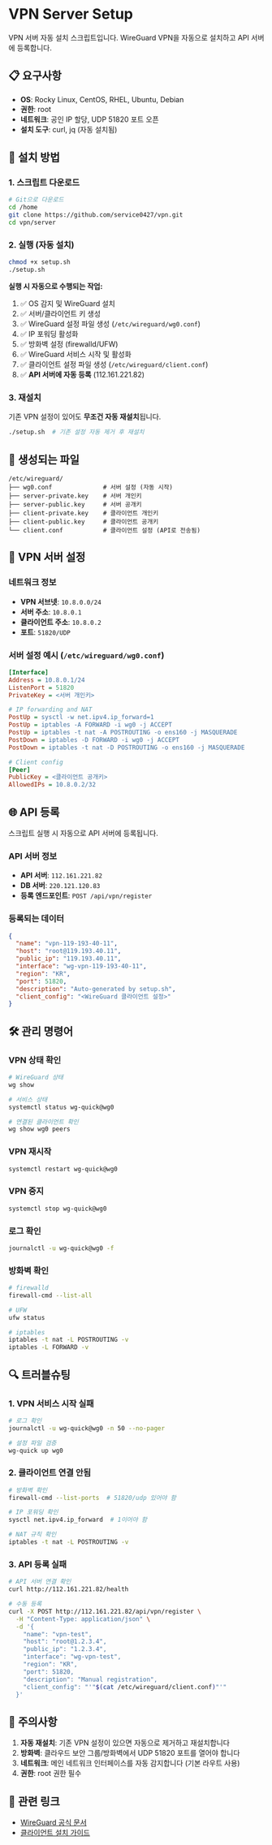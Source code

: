 # VPN Server Setup

VPN 서버 자동 설치 스크립트입니다. WireGuard VPN을 자동으로 설치하고 API 서버에 등록합니다.

## 📋 요구사항

- **OS**: Rocky Linux, CentOS, RHEL, Ubuntu, Debian
- **권한**: root
- **네트워크**: 공인 IP 할당, UDP 51820 포트 오픈
- **설치 도구**: curl, jq (자동 설치됨)

## 🚀 설치 방법

### 1. 스크립트 다운로드

```bash
# Git으로 다운로드
cd /home
git clone https://github.com/service0427/vpn.git
cd vpn/server
```

### 2. 실행 (자동 설치)

```bash
chmod +x setup.sh
./setup.sh
```

**실행 시 자동으로 수행되는 작업:**
1. ✅ OS 감지 및 WireGuard 설치
2. ✅ 서버/클라이언트 키 생성
3. ✅ WireGuard 설정 파일 생성 (`/etc/wireguard/wg0.conf`)
4. ✅ IP 포워딩 활성화
5. ✅ 방화벽 설정 (firewalld/UFW)
6. ✅ WireGuard 서비스 시작 및 활성화
7. ✅ 클라이언트 설정 파일 생성 (`/etc/wireguard/client.conf`)
8. ✅ **API 서버에 자동 등록** (112.161.221.82)

### 3. 재설치

기존 VPN 설정이 있어도 **무조건 자동 재설치**됩니다.

```bash
./setup.sh  # 기존 설정 자동 제거 후 재설치
```

## 📂 생성되는 파일

```
/etc/wireguard/
├── wg0.conf              # 서버 설정 (자동 시작)
├── server-private.key    # 서버 개인키
├── server-public.key     # 서버 공개키
├── client-private.key    # 클라이언트 개인키
├── client-public.key     # 클라이언트 공개키
└── client.conf           # 클라이언트 설정 (API로 전송됨)
```

## 🔧 VPN 서버 설정

### 네트워크 정보

- **VPN 서브넷**: `10.8.0.0/24`
- **서버 주소**: `10.8.0.1`
- **클라이언트 주소**: `10.8.0.2`
- **포트**: `51820/UDP`

### 서버 설정 예시 (`/etc/wireguard/wg0.conf`)

```ini
[Interface]
Address = 10.8.0.1/24
ListenPort = 51820
PrivateKey = <서버 개인키>

# IP forwarding and NAT
PostUp = sysctl -w net.ipv4.ip_forward=1
PostUp = iptables -A FORWARD -i wg0 -j ACCEPT
PostUp = iptables -t nat -A POSTROUTING -o ens160 -j MASQUERADE
PostDown = iptables -D FORWARD -i wg0 -j ACCEPT
PostDown = iptables -t nat -D POSTROUTING -o ens160 -j MASQUERADE

# Client config
[Peer]
PublicKey = <클라이언트 공개키>
AllowedIPs = 10.8.0.2/32
```

## 🌐 API 등록

스크립트 실행 시 자동으로 API 서버에 등록됩니다.

### API 서버 정보

- **API 서버**: `112.161.221.82`
- **DB 서버**: `220.121.120.83`
- **등록 엔드포인트**: `POST /api/vpn/register`

### 등록되는 데이터

```json
{
  "name": "vpn-119-193-40-11",
  "host": "root@119.193.40.11",
  "public_ip": "119.193.40.11",
  "interface": "wg-vpn-119-193-40-11",
  "region": "KR",
  "port": 51820,
  "description": "Auto-generated by setup.sh",
  "client_config": "<WireGuard 클라이언트 설정>"
}
```

## 🛠️ 관리 명령어

### VPN 상태 확인

```bash
# WireGuard 상태
wg show

# 서비스 상태
systemctl status wg-quick@wg0

# 연결된 클라이언트 확인
wg show wg0 peers
```

### VPN 재시작

```bash
systemctl restart wg-quick@wg0
```

### VPN 중지

```bash
systemctl stop wg-quick@wg0
```

### 로그 확인

```bash
journalctl -u wg-quick@wg0 -f
```

### 방화벽 확인

```bash
# firewalld
firewall-cmd --list-all

# UFW
ufw status

# iptables
iptables -t nat -L POSTROUTING -v
iptables -L FORWARD -v
```

## 🔍 트러블슈팅

### 1. VPN 서비스 시작 실패

```bash
# 로그 확인
journalctl -u wg-quick@wg0 -n 50 --no-pager

# 설정 파일 검증
wg-quick up wg0
```

### 2. 클라이언트 연결 안됨

```bash
# 방화벽 확인
firewall-cmd --list-ports  # 51820/udp 있어야 함

# IP 포워딩 확인
sysctl net.ipv4.ip_forward  # 1이어야 함

# NAT 규칙 확인
iptables -t nat -L POSTROUTING -v
```

### 3. API 등록 실패

```bash
# API 서버 연결 확인
curl http://112.161.221.82/health

# 수동 등록
curl -X POST http://112.161.221.82/api/vpn/register \
  -H "Content-Type: application/json" \
  -d '{
    "name": "vpn-test",
    "host": "root@1.2.3.4",
    "public_ip": "1.2.3.4",
    "interface": "wg-vpn-test",
    "region": "KR",
    "port": 51820,
    "description": "Manual registration",
    "client_config": "'"$(cat /etc/wireguard/client.conf)"'"
  }'
```

## 📌 주의사항

1. **자동 재설치**: 기존 VPN 설정이 있으면 자동으로 제거하고 재설치합니다
2. **방화벽**: 클라우드 보안 그룹/방화벽에서 UDP 51820 포트를 열어야 합니다
3. **네트워크**: 메인 네트워크 인터페이스를 자동 감지합니다 (기본 라우트 사용)
4. **권한**: root 권한 필수

## 🔗 관련 링크

- [WireGuard 공식 문서](https://www.wireguard.com/)
- [클라이언트 설치 가이드](../client/README.md)
